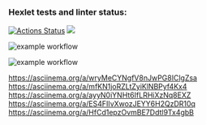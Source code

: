 ### Hexlet tests and linter status:
[![Actions Status](https://github.com/Maniackaa/python-project-lvl1/workflows/hexlet-check/badge.svg)](https://github.com/Maniackaa/python-project-lvl1/actions)
<a href="https://codeclimate.com/github/codeclimate/codeclimate/maintainability"><img src="https://api.codeclimate.com/v1/badges/a99a88d28ad37a79dbf6/maintainability" /></a>

![example workflow](https://github.com/Maniackaa/python-project-lvl1/actions/workflows/hello-world.yml/badge.svg)

![example workflow](https://github.com/Maniackaa/python-project-lvl1/actions/workflows/lint.yml/badge.svg)

https://asciinema.org/a/wryMeCYNgfV8nJwPG8IClgZsa
https://asciinema.org/a/mfKN1joRZLtZyiKlNBPyf4Kx4
https://asciinema.org/a/ayyN0iYNHt6IfLRHiXzNq8EXZ
https://asciinema.org/a/ES4FIIvXwozJEYY6H2QzDR10q
https://asciinema.org/a/HfCd1epzOvmBE7Ddtl9Tx4gbB